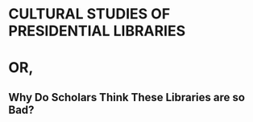 # CULTURAL STUDIES OF PRESIDENTIAL LIBRARIES
# OR,
## Why Do Scholars Think These Libraries are so Bad?
